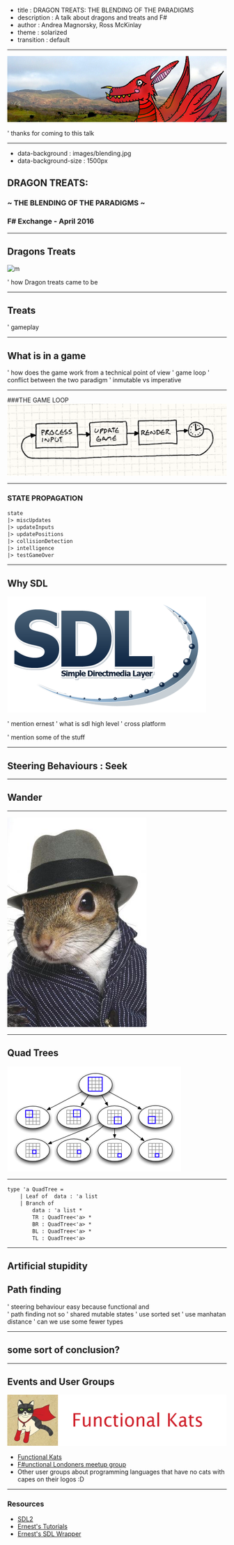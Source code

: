 - title : DRAGON TREATS: THE BLENDING OF THE PARADIGMS 
- description : A talk about dragons and treats and F#
- author : Andrea Magnorsky, Ross McKinlay
- theme : solarized
- transition : default

***
![dragons](images/dragon.jpg)


' thanks for coming to this talk

***
- data-background : images/blending.jpg
- data-background-size : 1500px

## DRAGON TREATS: 
### ~ THE BLENDING OF THE PARADIGMS ~ 

### F# Exchange - April 2016

***
## Dragons Treats

![m](https://dragonicecreamtreats.files.wordpress.com/2014/08/dragon-master-e1407382525282.jpg)

' how Dragon treats came to be


***
## Treats

' gameplay 
***
## What is in a game


' how does the game work from a technical point of view
' game loop
' conflict between the two paradigm
' inmutable vs imperative

---

###THE GAME LOOP
![sdl](images/gloop.png)

---
### STATE PROPAGATION
	state
	|> miscUpdates 
	|> updateInputs
	|> updatePositions
	|> collisionDetection
	|> intelligence
	|> testGameOver

***

## Why SDL

![sdl](images/Sdl-logo.png)

' mention ernest
' what is sdl high level
' cross platform

' mention some of the stuff 



***
## Steering Behaviours : Seek

---

## Wander

***

![qt](images/secretsquirrel.bmp)

***

## Quad Trees

![qt](images/quadtree.png)

---
	type 'a QuadTree = 
	    | Leaf of  data : 'a list
	    | Branch of
	        data : 'a list *
	        TR : QuadTree<'a> *
	        BR : QuadTree<'a> *
	        BL : QuadTree<'a> *
	        TL : QuadTree<'a> 

***
## Artificial stupidity

## Path finding 

' steering behaviour easy because functional and  
' path finding not so 
' shared mutable states
' use sorted set 
' use manhatan distance
' can we use some fewer types 



***

## some sort of conclusion?

***

## Events and User Groups

![fk](images/fk.jpeg)

* [Functional Kats](http://www.meetup.com/nyc-fsharp/)
* [F#unctional Londoners meetup group](http://www.meetup.com/FSharpLondon/)
* Other user groups about programming languages that have no cats with capes on their logos :D

***

### Resources

* [SDL2](https://www.libsdl.org/)
* [Ernest's Tutorials](https://www.youtube.com/playlist?list=PLsmt5lp-6Xodxsh4tu-l0xD3KdYonIwz2)
* [Ernest's SDL Wrapper](https://github.com/hakelimopu/tjofgd-project2/tree/master/Project2/SDL2FS)

<script>
  (function(i,s,o,g,r,a,m){i['GoogleAnalyticsObject']=r;i[r]=i[r]||function(){
  (i[r].q=i[r].q||[]).push(arguments)},i[r].l=1*new Date();a=s.createElement(o),
  m=s.getElementsByTagName(o)[0];a.async=1;a.src=g;m.parentNode.insertBefore(a,m)
  })(window,document,'script','//www.google-analytics.com/analytics.js','ga');

  ga('create', 'UA-46761189-1', 'auto');
  ga('send', 'pageview');

</script>
